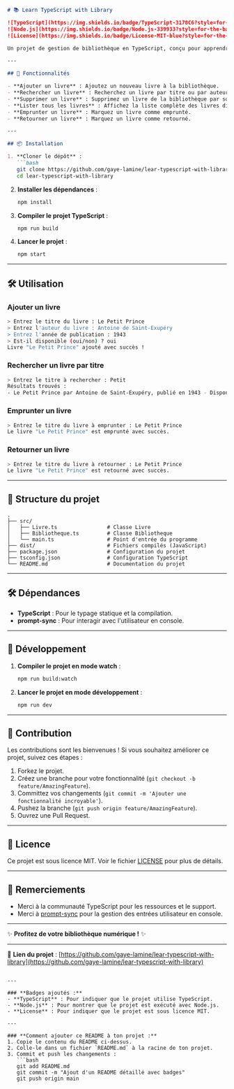 
```markdown
# 📚 Learn TypeScript with Library

![TypeScript](https://img.shields.io/badge/TypeScript-3178C6?style=for-the-badge&logo=typescript&logoColor=white)
![Node.js](https://img.shields.io/badge/Node.js-339933?style=for-the-badge&logo=node.js&logoColor=white)
![License](https://img.shields.io/badge/License-MIT-blue?style=for-the-badge)

Un projet de gestion de bibliothèque en TypeScript, conçu pour apprendre et pratiquer les concepts de TypeScript et Node.js. Ce projet permet de gérer une collection de livres, d'ajouter, de rechercher, de supprimer, d'emprunter et de retourner des livres.

---

## 🚀 Fonctionnalités

- **Ajouter un livre** : Ajoutez un nouveau livre à la bibliothèque.
- **Rechercher un livre** : Recherchez un livre par titre ou par auteur.
- **Supprimer un livre** : Supprimez un livre de la bibliothèque par son titre.
- **Lister tous les livres** : Affichez la liste complète des livres disponibles.
- **Emprunter un livre** : Marquez un livre comme emprunté.
- **Retourner un livre** : Marquez un livre comme retourné.

---

## 📦 Installation

1. **Cloner le dépôt** :
   ```bash
   git clone https://github.com/gaye-lamine/lear-typescript-with-library.git
   cd lear-typescript-with-library
   ```

2. **Installer les dépendances** :
   ```bash
   npm install
   ```

3. **Compiler le projet TypeScript** :
   ```bash
   npm run build
   ```

4. **Lancer le projet** :
   ```bash
   npm start
   ```

---

## 🛠 Utilisation

### Ajouter un livre
```bash
> Entrez le titre du livre : Le Petit Prince
> Entrez l'auteur du livre : Antoine de Saint-Exupéry
> Entrez l'année de publication : 1943
> Est-il disponible (oui/non) ? oui
Livre "Le Petit Prince" ajouté avec succès !
```

### Rechercher un livre par titre
```bash
> Entrez le titre à rechercher : Petit
Résultats trouvés :
- Le Petit Prince par Antoine de Saint-Exupéry, publié en 1943 - Disponible
```

### Emprunter un livre
```bash
> Entrez le titre du livre à emprunter : Le Petit Prince
Le livre "Le Petit Prince" est emprunté avec succès.
```

### Retourner un livre
```bash
> Entrez le titre du livre à retourner : Le Petit Prince
Le livre "Le Petit Prince" est retourné avec succès.
```

---

## 🧩 Structure du projet

```
.
├── src/
│   ├── Livre.ts                # Classe Livre
│   ├── Bibliotheque.ts         # Classe Bibliotheque
│   └── main.ts                 # Point d'entrée du programme
├── dist/                       # Fichiers compilés (JavaScript)
├── package.json                # Configuration du projet
├── tsconfig.json               # Configuration TypeScript
└── README.md                   # Documentation du projet
```

---

## 🛠 Dépendances

- **TypeScript** : Pour le typage statique et la compilation.
- **prompt-sync** : Pour interagir avec l'utilisateur en console.

---

## 🚀 Développement

1. **Compiler le projet en mode watch** :
   ```bash
   npm run build:watch
   ```

2. **Lancer le projet en mode développement** :
   ```bash
   npm run dev
   ```

---

## 🤝 Contribution

Les contributions sont les bienvenues ! Si vous souhaitez améliorer ce projet, suivez ces étapes :

1. Forkez le projet.
2. Créez une branche pour votre fonctionnalité (`git checkout -b feature/AmazingFeature`).
3. Committez vos changements (`git commit -m 'Ajouter une fonctionnalité incroyable'`).
4. Pushez la branche (`git push origin feature/AmazingFeature`).
5. Ouvrez une Pull Request.

---

## 📄 Licence

Ce projet est sous licence MIT. Voir le fichier [LICENSE](LICENSE) pour plus de détails.

---

## 🙏 Remerciements

- Merci à la communauté TypeScript pour les ressources et le support.
- Merci à [prompt-sync](https://www.npmjs.com/package/prompt-sync) pour la gestion des entrées utilisateur en console.

---

✨ **Profitez de votre bibliothèque numérique !** ✨

---

🔗 **Lien du projet** : [https://github.com/gaye-lamine/lear-typescript-with-library](https://github.com/gaye-lamine/lear-typescript-with-library)
```

---

### **Badges ajoutés :**
- **TypeScript** : Pour indiquer que le projet utilise TypeScript.
- **Node.js** : Pour montrer que le projet est exécuté avec Node.js.
- **License** : Pour indiquer que le projet est sous licence MIT.

---

### **Comment ajouter ce README à ton projet :**
1. Copie le contenu du README ci-dessus.
2. Colle-le dans un fichier `README.md` à la racine de ton projet.
3. Commit et push les changements :
   ```bash
   git add README.md
   git commit -m "Ajout d'un README détaillé avec badges"
   git push origin main
   ```

